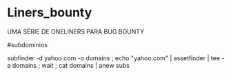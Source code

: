 # Liners_bounty
UMA SÉRIE DE ONELINERS PARA BUG BOUNTY

#subdominios

subfinder -d yahoo.com -o domains ; echo "yahoo.com" | assetfinder | tee -a domains ; wait ; cat domains | anew subs 
